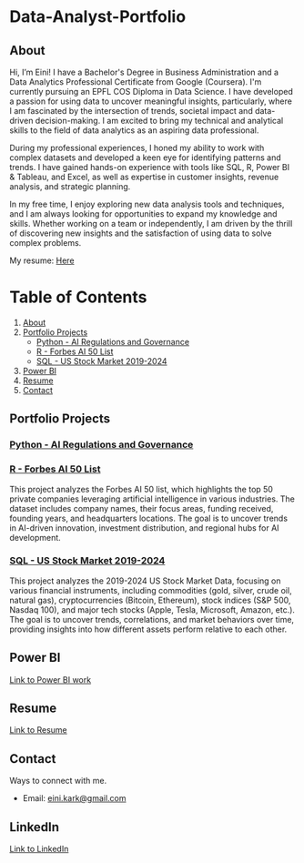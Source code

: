 # Data-Analyst-Portfolio
## About
Hi, I’m Eini! I have a Bachelor's Degree in Business Administration and a Data Analytics Professional Certificate from Google (Coursera). I'm currently pursuing an EPFL COS Diploma in Data Science. I have developed a passion for using data to uncover meaningful insights, particularly, where I am fascinated by the intersection of trends, societal impact and data-driven decision-making. I am excited to bring my technical and analytical skills to the field of data analytics as an aspiring data professional.

During my professional experiences, I honed my ability to work with complex datasets and developed a keen eye for identifying patterns and trends. I have gained hands-on experience with tools like SQL, R, Power BI & Tableau, and Excel, as well as expertise in customer insights, revenue analysis, and strategic planning. 

In my free time, I enjoy exploring new data analysis tools and techniques, and I am always looking for opportunities to expand my knowledge and skills. Whether working on a team or independently, I am driven by the thrill of discovering new insights and the satisfaction of using data to solve complex problems.

My resume: [Here](https://github.com/EiniKark/Data-Analyst-Portfolio/blob/654b7acbab39ff23ff7b80621fb2a63b509776a4/Eini%20K%C3%A4rkk%C3%A4inen%20-%20Resume.pdf)



# Table of Contents

1. [About](#about)
2. [Portfolio Projects](#portfolio-projects)
   - [Python - AI Regulations and Governance](https://github.com/EiniKark/Data-Analyst-Portfolio/tree/main/Python%20-%20AI%20Regulations%20and%20Governance)
   - [R - Forbes AI 50 List](https://github.com/EiniKark/Data-Analyst-Portfolio/tree/main/R%20-%20Forbes%20AI%2050%20list)
   - [SQL - US Stock Market 2019-2024](https://github.com/EiniKark/Data-Analyst-Portfolio/tree/main/SQL%20-%20US%20Stock%20Market%202019-2024)
3. [Power BI](https://einikarkkainen.myportfolio.com/)
3. [Resume](#resume)
4. [Contact](#contact)


## Portfolio Projects
### [Python - AI Regulations and Governance](https://github.com/EiniKark/Data-Analyst-Portfolio/tree/main/Python%20-%20AI%20Regulations%20and%20Governance)
### [R - Forbes AI 50 List](https://github.com/EiniKark/Data-Analyst-Portfolio/tree/main/R%20-%20Forbes%20AI%2050%20list)
This project analyzes the Forbes AI 50 list, which highlights the top 50 private companies leveraging artificial intelligence in various industries. The dataset includes company names, their focus areas, funding received, founding years, and headquarters locations. The goal is to uncover trends in AI-driven innovation, investment distribution, and regional hubs for AI development.
### [SQL - US Stock Market 2019-2024](https://github.com/EiniKark/Data-Analyst-Portfolio/tree/main/SQL%20-%20US%20Stock%20Market%202019-2024)
This project analyzes the 2019-2024 US Stock Market Data, focusing on various financial instruments, including commodities (gold, silver, crude oil, natural gas), cryptocurrencies (Bitcoin, Ethereum), stock indices (S&P 500, Nasdaq 100), and major tech stocks (Apple, Tesla, Microsoft, Amazon, etc.). The goal is to uncover trends, correlations, and market behaviors over time, providing insights into how different assets perform relative to each other.

## Power BI
[Link to Power BI work](https://einikarkkainen.myportfolio.com/)


## Resume
[Link to Resume](https://github.com/EiniKark/Data-Analyst-Portfolio/blob/654b7acbab39ff23ff7b80621fb2a63b509776a4/Eini%20K%C3%A4rkk%C3%A4inen%20-%20Resume.pdf)

## Contact
Ways to connect with me.

- Email: eini.kark@gmail.com
## LinkedIn
[Link to LinkedIn](https://www.linkedin.com/in/einikark/)


